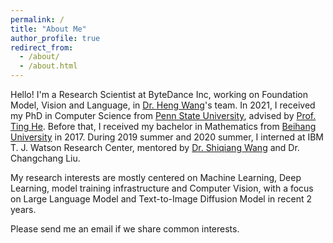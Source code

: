 ```yaml
---
permalink: /
title: "About Me"
author_profile: true
redirect_from: 
  - /about/
  - /about.html
---
```


Hello! I'm a Research Scientist at ByteDance Inc, working on Foundation Model, Vision and Language, in [Dr. Heng Wang](https://hengcv.github.io/code/)'s team. In 2021, I received my PhD in Computer Science from [Penn State University](https://www.eecs.psu.edu/departments/EECS-Departments-Computer-Science-Engineering3.aspx), advised by [Prof. Ting He](https://nsrg.cse.psu.edu/members/ting-he/). Before that, I received my bachelor in Mathematics from [Beihang University](https://www.buaa.edu.cn/) in 2017. During 2019 summer and 2020 summer, I interned at IBM T. J. Watson Research Center, mentored by [Dr. Shiqiang Wang](https://shiqiang.wang/) and Dr. Changchang Liu. 

My research interests are mostly centered on Machine Learning, Deep Learning, model training infrastructure and Computer Vision, with a focus on Large Language Model and Text-to-Image Diffusion Model in recent 2 years. 

Please send me an email if we share common interests. 